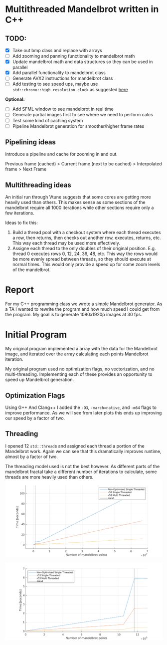 # Multithreaded Mandelbrot written in C++

## TODO:

- [x] Take out bmp class and replace with arrays
- [ ] Add zooming and panning functionality to mandelbrot math
- [x] Update mandelbrot math and data structures so they can be used in parallel
- [x] Add parallel functionality to mandelbrot class
- [ ] Generate AVX2 instructions for mandelbrot class
- [ ] Add testing to see speed ups, maybe use `std::chrono::high_resolution_clock` as suggested [here](https://stackoverflow.com/questions/21856025/getting-an-accurate-execution-time-in-c-micro-seconds)

**Optional:**

- [ ] Add SFML window to see mandelbrot in real time
- [ ] Generate partial images first to see where we need to perform calcs
- [ ] Test some kind of caching system
- [ ] Pipeline Mandelbrot generation for smoother/higher frame rates

## Pipelining ideas

Introduce a pipeline and cache for zooming in and out.

Previous frame (cached) > Current frame (next to be cached) > Interpolated frame > Next Frame

## Multithreading ideas

An initial run through Vtune suggests that some cores are getting more heavily used than others. This makes sense as some sections of the mandelbrot require all 1000 iterations while other sections require only a few iterations.

Ideas to fix this:

1. Build a thread pool with a checkout system where each thread executes a row, then returns, then checks out another row, executes, returns, etc. This way each thread may be used more effectively.
2. Assigne each thread to the only doubles of their original position. E.g. thread 0 executes rows 0, 12, 24, 36, 48, etc. This way the rows would be more evenly spread between threads, so they should execute at normal times. This would only provide a speed up for some zoom levels of the mandelbrot.

# Report

For my C++ programming class we wrote a simple Mandelbrot generator. As a TA I wanted to rewrite the program
and how much speed I could get from the program. My goal is to generate 1080x1920p images at 30 fps.

# Initial Program

My original program implemented a array with the data for the Mandelbrot image, and iterated over the
array calculating each points Mandelbrot iteration.

My original program used no optimization flags, no vectorization, and no multi-threading. Implementing each of these
provides an opportunity to speed up Mandelbrot generation.

## Optimization Flags

Using G++ And Clang++ I added the `-O3`, `-march=native`, and `-m64` flags to improve performance. As we will see from later plots this ends
up improving our speed by a factor of two.

## Threading

I opened 12 `std::thread`s and assigned each thread a portion of the Mandelbrot work. Again we can see that this dramatically improves
runtime, almost by a factor of two.

The threading model used is not the best however. As different parts of the mandelbrot fractal take a different number of iterations
to calculate, some threads are more heavily used than others.
![](./test/st_v_mt_overall.png)

![](./test/st_v_mt_1080p.png)
